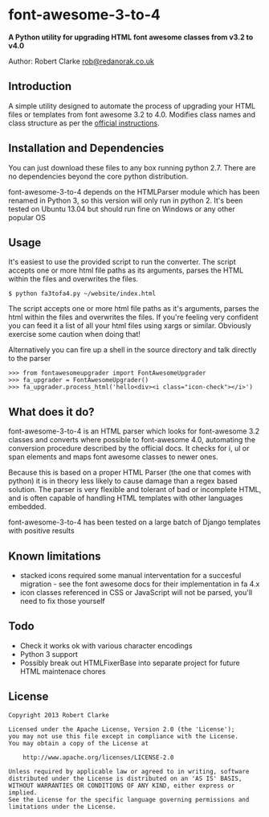 # font-awesome-3-to-4

**A Python utility for upgrading HTML font awesome classes from v3.2 to v4.0**

Author: Robert Clarke <rob@redanorak.co.uk>

## Introduction

A simple utility designed to automate the process of upgrading your HTML files or templates from font awesome 3.2 to 4.0. Modifies class names and class structure as per the [official instructions](https://github.com/FortAwesome/Font-Awesome/wiki/Upgrading-from-3.2.1-to-4).

## Installation and Dependencies

You can just download these files to any box running python 2.7. There are no dependencies beyond the core python distribution.

font-awesome-3-to-4 depends on the HTMLParser module which has been renamed in Python 3, so this version will only run in python 2. It's been tested on Ubuntu 13.04 but should run fine on Windows or any other popular OS

## Usage

It's easiest to use the provided script to run the converter. The script accepts one or more html file paths as its arguments, parses the HTML within the files and overwrites the files.

```
$ python fa3tofa4.py ~/website/index.html
```

The script accepts one or more html file paths as it's arguments, parses the html within the files and overwrites the files. If you're feeling very confident you can feed it a list of all your html files using xargs or similar. Obviously exercise some caution when doing that!

Alternatively you can fire up a shell in the source directory and talk directly to the parser

```
>>> from fontawesomeupgrader import FontAwesomeUpgrader
>>> fa_upgrader = FontAwesomeUpgrader()
>>> fa_upgrader.process_html('hello<div><i class="icon-check"></i>')
```

## What does it do?

font-awesome-3-to-4 is an HTML parser which looks for font-awesome 3.2 classes and converts where possible to font-awesome 4.0, automating the conversion procedure described by the official docs. It checks for i, ul or span elements and maps font awesome classes to newer ones. 

Because this is based on a proper HTML Parser (the one that comes with python) it is in theory less likely to cause damage than a regex based solution. The parser is very flexible and tolerant of bad or incomplete HTML, and is often capable of handling HTML templates with other languages embedded. 

font-awesome-3-to-4 has been tested on a large batch of Django templates with positive results

## Known limitations

* stacked icons required some manual interventation for a succesful migration - see the font awesome docs for their implementation in fa 4.x
* icon classes referenced in CSS or JavaScript will not be parsed, you'll need to fix those yourself

## Todo

* Check it works ok with various character encodings
* Python 3 support
* Possibly break out HTMLFixerBase into separate project for future HTML maintenace chores

## License

```
Copyright 2013 Robert Clarke

Licensed under the Apache License, Version 2.0 (the 'License');
you may not use this file except in compliance with the License.
You may obtain a copy of the License at

    http://www.apache.org/licenses/LICENSE-2.0

Unless required by applicable law or agreed to in writing, software
distributed under the License is distributed on an 'AS IS' BASIS,
WITHOUT WARRANTIES OR CONDITIONS OF ANY KIND, either express or implied.
See the License for the specific language governing permissions and
limitations under the License.
```
